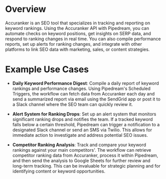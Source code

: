 # Overview

Accuranker is an SEO tool that specializes in tracking and reporting on keyword rankings. Using the Accuranker API with Pipedream, you can automate checks on keyword positions, get insights on SERP data, and respond to ranking changes in real time. You can also compile performance reports, set up alerts for ranking changes, and integrate with other platforms to link SEO data with marketing, sales, or content strategies.

# Example Use Cases

- **Daily Keyword Performance Digest**: Compile a daily report of keyword rankings and performance changes. Using Pipedream's Scheduled Triggers, the workflow can fetch data from Accuranker each day and send a summarized report via email using the SendGrid app or post it to a Slack channel where the SEO team can quickly review it.

- **Alert System for Ranking Drops**: Set up an alert system that monitors significant ranking drops and notifies the team. If a tracked keyword falls below a certain threshold, Pipedream can trigger a notification to a designated Slack channel or send an SMS via Twilio. This allows for immediate action to investigate and address potential SEO issues.

- **Competitor Ranking Analysis**: Track and compare your keyword rankings against your main competitors'. The workflow can retrieve competitor ranking data from Accuranker, process it within Pipedream, and then send the analysis to Google Sheets for further review and long-term tracking. This can be invaluable for strategic planning and for identifying content or keyword opportunities.
